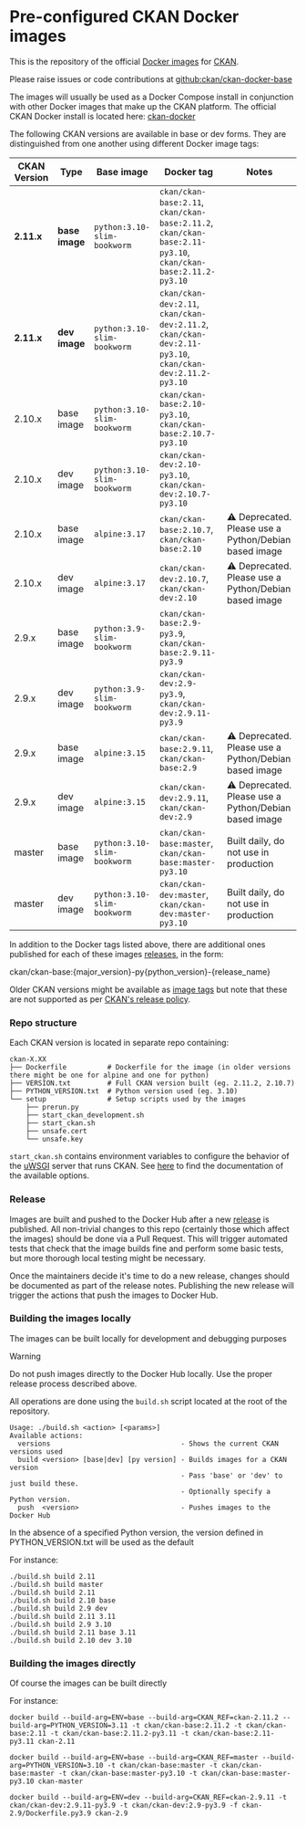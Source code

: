 # Pre-configured CKAN Docker images

This is the repository of the official [Docker images](https://hub.docker.com/r/ckan/ckan-base/) for [CKAN](https://github.com/ckan/ckan/).

Please raise issues or code contributions at [github:ckan/ckan-docker-base](https://github.com/ckan/ckan-docker-base)

The images will usually be used as a Docker Compose install in conjunction with other Docker images that make up the CKAN platform. The official CKAN Docker install is located here: [ckan-docker](https://github.com/ckan/ckan-docker)

The following CKAN versions are available in base or dev forms. They are distinguished from one another using different Docker image tags:

| CKAN Version | Type |  Base image | Docker tag | Notes |
| --- | --- | --- | --- | --- |
| **2.11.x** | **base image** | `python:3.10-slim-bookworm` | `ckan/ckan-base:2.11`, `ckan/ckan-base:2.11.2`, `ckan/ckan-base:2.11-py3.10`, `ckan/ckan-base:2.11.2-py3.10`          |  |
| **2.11.x** | **dev image**  | `python:3.10-slim-bookworm` | `ckan/ckan-dev:2.11`, `ckan/ckan-dev:2.11.2`, `ckan/ckan-dev:2.11-py3.10`, `ckan/ckan-dev:2.11.2-py3.10`            |  |
| 2.10.x | base image | `python:3.10-slim-bookworm` | `ckan/ckan-base:2.10-py3.10`, `ckan/ckan-base:2.10.7-py3.10` |  |
| 2.10.x | dev image  | `python:3.10-slim-bookworm` | `ckan/ckan-dev:2.10-py3.10`, `ckan/ckan-dev:2.10.7-py3.10`   |  |
| 2.10.x | base image | `alpine:3.17`               | `ckan/ckan-base:2.10.7`, `ckan/ckan-base:2.10`               | :warning: Deprecated. Please use a Python/Debian based image |
| 2.10.x | dev image  | `alpine:3.17`               | `ckan/ckan-dev:2.10.7`, `ckan/ckan-dev:2.10`                 | :warning: Deprecated. Please use a Python/Debian based image |
| 2.9.x  | base image | `python:3.9-slim-bookworm`  | `ckan/ckan-base:2.9-py3.9`, `ckan/ckan-base:2.9.11-py3.9`    |  |
| 2.9.x  | dev image  | `python:3.9-slim-bookworm`  | `ckan/ckan-dev:2.9-py3.9`, `ckan/ckan-dev:2.9.11-py3.9`      |  |
| 2.9.x  | base image | `alpine:3.15`               | `ckan/ckan-base:2.9.11`, `ckan/ckan-base:2.9`                | :warning: Deprecated. Please use a Python/Debian based image |
| 2.9.x  | dev image  | `alpine:3.15`               | `ckan/ckan-dev:2.9.11`, `ckan/ckan-dev:2.9`                  | :warning: Deprecated. Please use a Python/Debian based image |
| master | base image | `python:3.10-slim-bookworm` | `ckan/ckan-base:master`, `ckan/ckan-base:master-py3.10`      | Built daily, do not use in production |
| master | dev image  | `python:3.10-slim-bookworm` | `ckan/ckan-dev:master`, `ckan/ckan-dev:master-py3.10`        | Built daily, do not use in production |

In addition to the Docker tags listed above, there are additional ones published for each of these images [releases](https://github.com/ckan/ckan-docker-base/releases), in the form:

  ckan/ckan-base:{major_version}-py{python_version}-{release_name}


Older CKAN versions might be available as [image tags](https://hub.docker.com/r/ckan/ckan-base/tags) but note that these are not supported as per [CKAN's release policy](https://docs.ckan.org/en/latest/maintaining/releases.html#supported-versions).


### Repo structure

Each CKAN version is located in separate repo containing:

```
ckan-X.XX
├── Dockerfile          # Dockerfile for the image (in older versions there might be one for alpine and one for python)
├── VERSION.txt         # Full CKAN version built (eg. 2.11.2, 2.10.7)
├── PYTHON_VERSION.txt  # Python version used (eg. 3.10)
└── setup               # Setup scripts used by the images
    ├── prerun.py
    ├── start_ckan_development.sh
    ├── start_ckan.sh
    ├── unsafe.cert
    └── unsafe.key

```

`start_ckan.sh` contains environment variables to configure the behavior of the [uWSGI](https://uwsgi-docs.readthedocs.io/en/latest/) server that runs CKAN.
See [here](https://github.com/ckan/ckan-docker#uwsgi-command-line-arguments) to find the documentation of the available options.

### Release

Images are built and pushed to the Docker Hub after a new [release](https://github.com/ckan/ckan-docker-base/releases)
is published.
All non-trivial changes to this repo (certainly those which affect the images) should be
done via a Pull Request. This will trigger automated tests that check that the image
builds fine and perform some basic tests, but more thorough local testing might be necessary.

Once the maintainers decide it's time to do a new release, changes should be documented as
part of the release notes. Publishing the new release will trigger the actions that push
the images to Docker Hub.


### Building the images locally

The images can be built locally for development and debugging purposes

> [!WARNING]
> Do not push images directly to the Docker Hub locally. Use the proper release process described
> above.

All operations are done using the `build.sh` script located at the root of the repository.

```
Usage: ./build.sh <action> [<params>]
Available actions:
  versions                                - Shows the current CKAN versions used
  build <version> [base|dev] [py version] - Builds images for a CKAN version
                                          - Pass 'base' or 'dev' to just build these.
                                          - Optionally specify a Python version.
  push  <version>                         - Pushes images to the Docker Hub

```
In the absence of a specified Python version, the version defined in PYTHON_VERSION.txt
will be used as the default

For instance:

```
./build.sh build 2.11
./build.sh build master
./build.sh build 2.11
./build.sh build 2.10 base
./build.sh build 2.9 dev
./build.sh build 2.11 3.11
./build.sh build 2.9 3.10
./build.sh build 2.11 base 3.11
./build.sh build 2.10 dev 3.10
```

### Building the images directly

Of course the images can be built directly

For instance:

```
docker build --build-arg=ENV=base --build-arg=CKAN_REF=ckan-2.11.2 --build-arg=PYTHON_VERSION=3.11 -t ckan/ckan-base:2.11.2 -t ckan/ckan-base:2.11 -t ckan/ckan-base:2.11.2-py3.11 -t ckan/ckan-base:2.11-py3.11 ckan-2.11

docker build --build-arg=ENV=base --build-arg=CKAN_REF=master --build-arg=PYTHON_VERSION=3.10 -t ckan/ckan-base:master -t ckan/ckan-base:master -t ckan/ckan-base:master-py3.10 -t ckan/ckan-base:master-py3.10 ckan-master

docker build --build-arg=ENV=dev --build-arg=CKAN_REF=ckan-2.9.11 -t ckan/ckan-dev:2.9.11-py3.9 -t ckan/ckan-dev:2.9-py3.9 -f ckan-2.9/Dockerfile.py3.9 ckan-2.9
```
